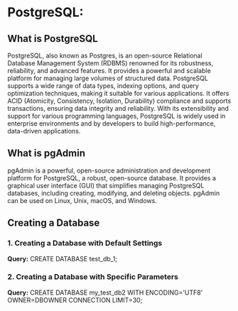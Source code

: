 # PostgreSQL:

## What is PostgreSQL
PostgreSQL, also known as Postgres, is an open-source Relational Database Management System (RDBMS) renowned for its robustness, reliability, and advanced features. It provides a powerful and scalable platform for managing large volumes of structured data.
PostgreSQL supports a wide range of data types, indexing options, and query optimization techniques, making it suitable for various applications. It offers ACID (Atomicity, Consistency, Isolation, Durability) compliance and supports transactions, ensuring data integrity and reliability. With its extensibility and support for various programming languages, PostgreSQL is widely used in enterprise environments and by developers to build high-performance, data-driven applications.

## What is pgAdmin

pgAdmin is a powerful, open-source administration and development platform for PostgreSQL, a robust, open-source database. It provides a graphical user interface (GUI) that simplifies managing PostgreSQL databases, including creating, modifying, and deleting objects. pgAdmin can be used on Linux, Unix, macOS, and Windows. 

## Creating a Database

### 1. Creating a Database with Default Settings
**Query:**
CREATE DATABASE test_db_1;

### 2. Creating a Database with Specific Parameters
**Query:**
CREATE DATABASE my_test_db2 WITH ENCODING='UTF8' OWNER=DBOWNER CONNECTION LIMIT=30;


